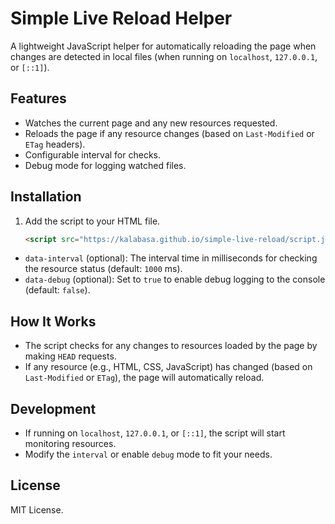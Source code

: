 # Simple Live Reload Helper

A lightweight JavaScript helper for automatically reloading the page when changes are detected in local files (when running on `localhost`, `127.0.0.1`, or `[::1]`).

## Features

- Watches the current page and any new resources requested.
- Reloads the page if any resource changes (based on `Last-Modified` or `ETag` headers).
- Configurable interval for checks.
- Debug mode for logging watched files.

## Installation

1. Add the script to your HTML file.

    ```html
    <script src="https://kalabasa.github.io/simple-live-reload/script.js" data-interval="1000" data-debug="true"></script>
    ```

- `data-interval` (optional): The interval time in milliseconds for checking the resource status (default: `1000` ms).
- `data-debug` (optional): Set to `true` to enable debug logging to the console (default: `false`).

## How It Works

- The script checks for any changes to resources loaded by the page by making `HEAD` requests.
- If any resource (e.g., HTML, CSS, JavaScript) has changed (based on `Last-Modified` or `ETag`), the page will automatically reload.

## Development

- If running on `localhost`, `127.0.0.1`, or `[::1]`, the script will start monitoring resources.
- Modify the `interval` or enable `debug` mode to fit your needs.

## License

MIT License.
